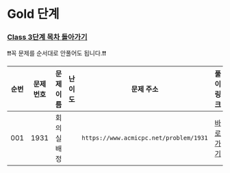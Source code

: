 # Gold 단계

### [Class 3단계 목차 돌아가기](../README.md)

❗️❗️꼭 문제를 순서대로 안풀어도 됩니다.❗️❗️

| 순번  | 문제번호 | 문제이름  |                                 난이도                                  |                   문제 주소                    |            풀이링크            | 상태  | 개인적인 난이도 |
|:---:|:----:|:-----:|:--------------------------------------------------------------------:|:------------------------------------------:|:--------------------------:|:---------:|:------:|
| 001 | 1931 | 회의실배정 | <img src ="https://static.solved.ac/tier_small/11.svg" width = "15"> | ```https://www.acmicpc.net/problem/1931``` | [바로 가기](./회의실배정/README.md) |![DONE](https://img.shields.io/badge/DONE-brightgreen) |★★★☆☆|